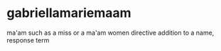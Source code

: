 # gabriellamariemaam
ma'am such as a miss or a ma'am women directive addition to a name, response term

